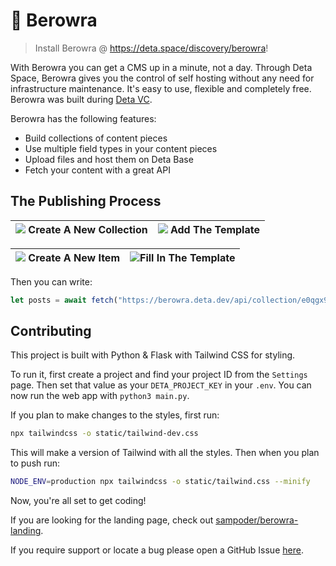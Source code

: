 # 🔵 Berowra

> Install Berowra @ https://deta.space/discovery/berowra!

With Berowra you can get a CMS up in a minute, not a day. Through Deta Space, Berowra gives you the control of self hosting without any need for infrastructure maintenance. It's easy to use, flexible and completely free. Berowra was built during [Deta VC](https://deta.vc).

Berowra has the following features:

- Build collections of content pieces
- Use multiple field types in your content pieces
- Upload files and host them on Deta Base
- Fetch your content with a great API

## The Publishing Process 


|![](https://cloud-cusao41w8-hack-club-bot.vercel.app/2screenshot_2021-07-24_at_12.48.29_pm.png) Create A New Collection  | ![](https://cloud-cusao41w8-hack-club-bot.vercel.app/1screenshot_2021-07-24_at_12.49.06_pm.png) Add The Template |
|--|--|

| ![](https://cloud-cusao41w8-hack-club-bot.vercel.app/3screenshot_2021-07-24_at_1.04.53_pm.png) <strong>Create A New Item</strong> | ![](https://cloud-cusao41w8-hack-club-bot.vercel.app/0screenshot_2021-07-24_at_12.53.23_pm.png)<strong>Fill In The Template</strong>  |
|--|--|

Then you can write:

```javascript
let posts = await fetch("https://berowra.deta.dev/api/collection/e0qgx9nelbms").then(r => r.json()
```

## Contributing

This project is built with Python & Flask with Tailwind CSS for styling. 

To run it, first create a project and find your project ID from the `Settings` page. Then set that value as your `DETA_PROJECT_KEY` in your `.env`. You can now run the web app with `python3 main.py`. 

If you plan to make changes to the styles, first run:

```zsh
npx tailwindcss -o static/tailwind-dev.css
```

This will make a version of Tailwind with all the styles. Then when you plan to push run:

```zsh
NODE_ENV=production npx tailwindcss -o static/tailwind.css --minify  
```

Now, you're all set to get coding!

If you are looking for the landing page, check out [sampoder/berowra-landing](https://github.com/sampoder/berowra-landing).

If you require support or locate a bug please open a GitHub Issue [here](https://github.com/sampoder/berowra/issues/new/choose).
